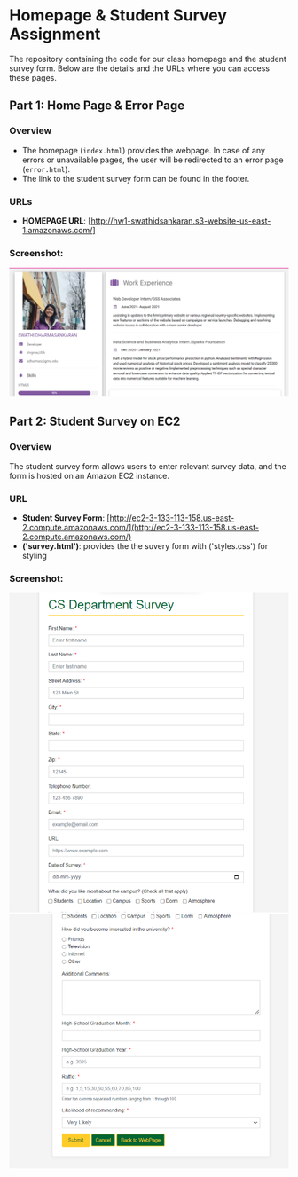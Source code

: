 # Homepage & Student Survey Assignment

The repository containing the code for our class homepage and the student survey form. Below are the details and the URLs where you can access these pages.

## Part 1: Home Page & Error Page

### Overview
- The  homepage (`index.html`) provides the webpage. In case of any errors or unavailable pages, the user will be redirected to an error page (`error.html`).
- The link to the student survey form can be found in the footer.


### URLs
- **HOMEPAGE URL**: [http://hw1-swathidsankaran.s3-website-us-east-1.amazonaws.com/]
### Screenshot:
<img src= "https://github.com/Lemonnycodes/AWS-S3-Homepage-and-Student-Survey-Application/blob/main/img/1.png" />




## Part 2: Student Survey on EC2

### Overview
The student survey form allows users to enter relevant survey data, and the form is hosted on an Amazon EC2 instance. 

### URL
- **Student Survey Form**: [http://ec2-3-133-113-158.us-east-2.compute.amazonaws.com/](http://ec2-3-133-113-158.us-east-2.compute.amazonaws.com/)
- **('survey.html')**: provides the the suvery form with ('styles.css') for styling
### Screenshot:
<img src= "https://github.com/Lemonnycodes/AWS-S3-Homepage-and-Student-Survey-Application/blob/main/img/3.png" />
<img src= "https://github.com/Lemonnycodes/AWS-S3-Homepage-and-Student-Survey-Application/blob/main/img/4.png" />



